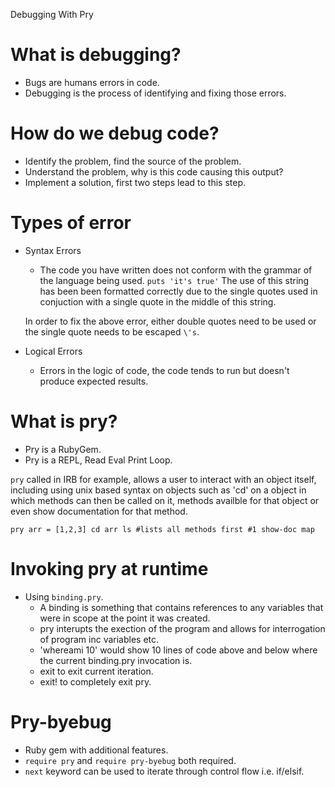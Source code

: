 Debugging With Pry

# What is debugging?

* Bugs are humans errors in code.
* Debugging is the process of identifying and fixing those errors.

# How do we debug code?

* Identify the problem, find the source of the problem.
* Understand the problem, why is this code causing this output?
* Implement a solution, first two steps lead to this step.

# Types of error

* Syntax Errors
  * The code you have written does not conform with the grammar of the language being used.
  `puts 'it's true'` The use of this string has been been formatted correctly due to the single quotes used
  in conjuction with a single quote in the middle of this string.

  In order to fix the above error, either double quotes need to be used or the single quote needs to be escaped `\'s`.

* Logical Errors
  * Errors in the logic of code, the code tends to run but doesn't produce expected results.

# What is pry?

* Pry is a RubyGem.
* Pry is a REPL, Read Eval Print Loop.

`pry` called in IRB for example, allows a user to interact with an object itself, including using unix based syntax on objects such as 'cd' on a object in which methods can then be called on it, methods availble for that object or even show documentation for that method.

`pry
arr = [1,2,3]
cd arr
ls #lists all methods
first #1
show-doc map`

# Invoking pry at runtime

* Using `binding.pry`.
  * A binding is something that contains references to any variables that were in scope at the point it was created.
  * pry interupts the exection of the program and allows for interrogation of program inc variables etc.
  * 'whereami 10' would show 10 lines of code above and below where the current binding.pry invocation is.
  * exit to exit current iteration.
  * exit! to completely exit pry.

# Pry-byebug
* Ruby gem with additional features.
* `require pry` and `require pry-byebug` both required.
* `next` keyword can be used to iterate through control flow i.e. if/elsif.
